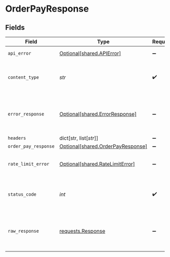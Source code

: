 # OrderPayResponse


## Fields

| Field                                                                                 | Type                                                                                  | Required                                                                              | Description                                                                           |
| ------------------------------------------------------------------------------------- | ------------------------------------------------------------------------------------- | ------------------------------------------------------------------------------------- | ------------------------------------------------------------------------------------- |
| `api_error`                                                                           | [Optional[shared.APIError]](../../models/shared/apierror.md)                          | :heavy_minus_sign:                                                                    | API related Errors                                                                    |
| `content_type`                                                                        | *str*                                                                                 | :heavy_check_mark:                                                                    | HTTP response content type for this operation                                         |
| `error_response`                                                                      | [Optional[shared.ErrorResponse]](../../models/shared/errorresponse.md)                | :heavy_minus_sign:                                                                    | Any bad or invalid request will lead to following error object                        |
| `headers`                                                                             | dict[str, list[*str*]]                                                                | :heavy_minus_sign:                                                                    | N/A                                                                                   |
| `order_pay_response`                                                                  | [Optional[shared.OrderPayResponse]](../../models/shared/orderpayresponse.md)          | :heavy_minus_sign:                                                                    | OK                                                                                    |
| `rate_limit_error`                                                                    | [Optional[shared.RateLimitError]](../../models/shared/ratelimiterror.md)              | :heavy_minus_sign:                                                                    | Either ports issue or too many requests                                               |
| `status_code`                                                                         | *int*                                                                                 | :heavy_check_mark:                                                                    | HTTP response status code for this operation                                          |
| `raw_response`                                                                        | [requests.Response](https://requests.readthedocs.io/en/latest/api/#requests.Response) | :heavy_minus_sign:                                                                    | Raw HTTP response; suitable for custom response parsing                               |